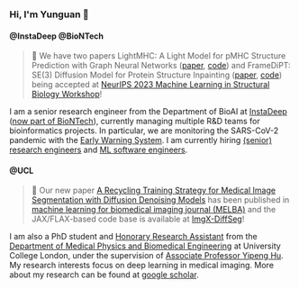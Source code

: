 ### Hi, I'm Yunguan 👋

#### @InstaDeep @BioNTech

> :star2: We have two papers LightMHC: A Light Model for pMHC Structure Prediction with Graph Neural Networks ([paper](https://www.biorxiv.org/content/10.1101/2023.11.21.568015v1), [code](https://github.com/instadeepai/LightMHC)) and FrameDiPT: SE(3) Diffusion Model for Protein Structure Inpainting ([paper](https://www.biorxiv.org/content/10.1101/2023.11.21.568057v1), [code](https://github.com/instadeepai/FrameDiPT)) being accepted at [NeurIPS 2023 Machine Learning in Structural Biology Workshop](https://www.mlsb.io/)!

I am a senior research engineer from the Department of BioAI at [InstaDeep](https://www.instadeep.com/) ([now part of BioNTech](https://www.instadeep.com/2023/07/biontech-completes-acquisition-of-instadeep/)), currently managing multiple R&D teams for bioinformatics projects. In particular, we are monitoring the SARS-CoV-2 pandemic with the [Early Warning System](https://www.sciencedirect.com/science/article/pii/S0010482523000835). I am currently hiring [(senior) research engineers](https://www.instadeep.com/job-offer/8c0fb936-61b0-4569-acbf-cfefa05c3a61/) and [ML software engineers](https://www.instadeep.com/job-offer/d94bd2e9-5862-4af0-9568-c97d6265a741/).

#### @UCL

> :raised_hands: Our new paper [A Recycling Training Strategy for Medical Image Segmentation with Diffusion Denoising Models](https://www.melba-journal.org/papers/2023:016.html) has been published in [machine learning for biomedical imaging journal (MELBA)](https://www.melba-journal.org/) and the JAX/FLAX-based code base is available at [ImgX-DiffSeg](https://github.com/mathpluscode/ImgX-DiffSeg)!

I am also a PhD student and [Honorary Research Assistant](https://profiles.ucl.ac.uk/76116-yunguan-fu) from the [Department of Medical Physics and Biomedical Engineering](https://www.ucl.ac.uk/medical-physics-biomedical-engineering/) at University College London, under the supervision of [Associate Professor Yipeng Hu](https://profiles.ucl.ac.uk/5178-yipeng-hu). My research interests focus on deep learning in medical imaging. More about my research can be found at [google scholar](https://scholar.google.co.uk/citations?user=8Uicv-gAAAAJ&hl=en).
